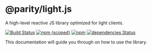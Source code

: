 # @parity/light.js

A high-level reactive JS library optimized for light clients.

[![Build Status](https://travis-ci.org/paritytech/js-libs.svg?branch=master)](https://travis-ci.org/paritytech/js-libs)
[![npm (scoped)](https://img.shields.io/npm/v/@parity/light.js.svg)](https://www.npmjs.com/package/@parity/light.js)
[![npm](https://img.shields.io/npm/dw/@parity/light.js.svg)](https://www.npmjs.com/package/@parity/light.js)
[![dependencies Status](https://david-dm.org/paritytech/js-libs/status.svg?path=packages/light.js)](https://david-dm.org/paritytech/js-libs?path=packages/light.js)

This documentation will guide you through on how to use the library.
